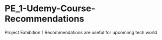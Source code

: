 # PE_1-Udemy-Course-Recommendations
Project Exhibition 1 
Recommendations are useful for upcomimg tech world
